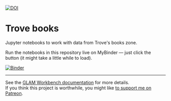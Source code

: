 [![DOI](https://zenodo.org/badge/DOI/10.5281/zenodo.3549481.svg)](https://doi.org/10.5281/zenodo.3549481)

# Trove books

Jupyter notebooks to work with data from Trove's books zone.

Run the notebooks in this repository live on MyBinder — just click the button (it might take a little while to load).

[![Binder](https://mybinder.org/badge.svg)](https://mybinder.org/v2/gh/GLAM-Workbench/trove-books/master)

----

See the [GLAM Workbench documentation](https://glam-workbench.github.io/) for more details.  
If you think this project is worthwhile, you might like [to support me on Patreon](https://www.patreon.com/timsherratt).
